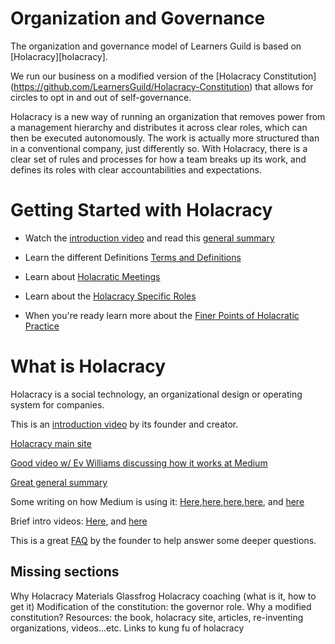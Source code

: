 # Organization and Governance

The organization and governance model of Learners Guild is based on [Holacracy][holacracy].

We run our business on a modified version of the [Holacracy Constitution] (https://github.com/LearnersGuild/Holacracy-Constitution) that allows for circles to opt in and out of self-governance.

Holacracy is a new way of running an organization that removes power from a management hierarchy and distributes it across clear roles, which can then be executed autonomously. The work is actually more structured than in a conventional company, just differently so. With Holacracy, there is a clear set of rules and processes for how a team breaks up its work, and defines its roles with clear accountabilities and expectations.

# Getting Started with Holacracy
- Watch the [introduction video](http://holacracy.org/intro) and read this [general summary](http://chrisriedy.me/2013/05/28/holacracy-a-social-technology-for-purposeful-organisation/)

- Learn the different Definitions [Terms and Definitions](https://github.com/LearnersGuild/guide/blob/master/Operating%20Model/Holacracy/Holacracy-Terms-and-Definitions.md)

- Learn about [Holacratic Meetings](https://github.com/LearnersGuild/guide/blob/master/Operating%20Model/Holacracy/Holacracy-Meetings.md)

- Learn about the [Holacracy Specific Roles](https://github.com/LearnersGuild/guide/blob/master/Operating%20Model/Holacracy/Holacracy-Specific-Roles.md)

- When you're ready learn more about the [Finer Points of Holacratic Practice](https://github.com/LearnersGuild/guide/blob/master/Operating%20Model/Holacracy/Finer-Points-of-Holacracy.md)

# What is Holacracy
Holacracy is a social technology, an organizational design or operating system for companies.

This is an [introduction video](http://holacracy.org/intro) by its founder and creator.

[Holacracy main site](http://holacracy.org)

[Good video w/ Ev Williams discussing how it works at Medium](http://holacracy.org/blog/evan-williams-on-building-a-mindful-company#%21)

[Great general summary](http://chrisriedy.me/2013/05/28/holacracy-a-social-technology-for-purposeful-organisation/)

Some writing on how Medium is using it: [Here](http://firstround.com/article/How-Medium-is-building-a-new-kind-of-company-with-no-managers#),[here](https://medium.com/about-holacracy),[here](https://medium.com/about-holacracy/93446941a52a),[here](https://medium.com/about-holacracy/fdf89d9007f7), and [here](https://medium.com/about-holacracy/36e599a8b6c5)

Brief intro videos: [Here](http://www.youtube.com/watch?v=nG-9fgSNLDQ), and [here](http://www.youtube.com/watch?v=EPVR-oqvC_g)

This is a great [FAQ](http://clarifyingquestions.wordpress.com/) by the founder to help answer some deeper questions.


## Missing sections

Why Holacracy
Materials
Glassfrog
Holacracy coaching (what is it, how to get it)
Modification of the constitution: the governor role. Why a modified constitution?
Resources: the book, holacracy site, articles, re-inventing organizations, videos...etc.
Links to kung fu of holacracy
